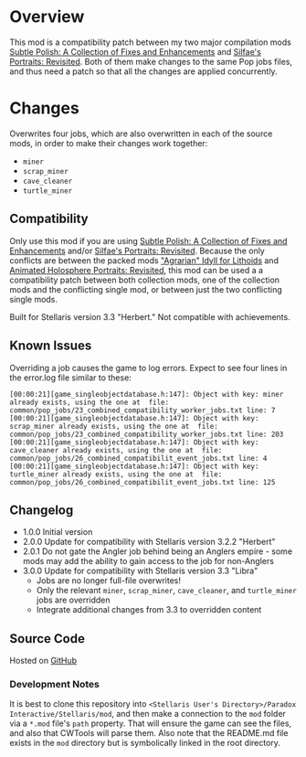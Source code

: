 # Overview

This mod is a compatibility patch between my two major compilation mods [Subtle Polish: A Collection of Fixes and Enhancements](https://steamcommunity.com/sharedfiles/filedetails/?id=2522974089) and [Silfae's Portraits: Revisited](https://steamcommunity.com/sharedfiles/filedetails/?id=2596417938).  Both of them make changes to the same Pop jobs files, and thus need a patch so that all the changes are applied concurrently.

# Changes

Overwrites four jobs, which are also overwritten in each of the source mods, in order to make their changes work together:

* `miner`
* `scrap_miner`
* `cave_cleaner`
* `turtle_miner`

## Compatibility

Only use this mod if you are using [Subtle Polish: A Collection of Fixes and Enhancements](https://steamcommunity.com/sharedfiles/filedetails/?id=2522974089) and/or [Silfae's Portraits: Revisited](https://steamcommunity.com/sharedfiles/filedetails/?id=2596417938).  Because the only conflicts are between the packed mods ["Agrarian" Idyll for Lithoids](https://steamcommunity.com/sharedfiles/filedetails/?id=2510669821) and [Animated Holosphere Portraits: Revisited](https://steamcommunity.com/sharedfiles/filedetails/?id=2592592503), this mod can be used a a compatibility patch between both collection mods, one of the collection mods and the conflicting single mod, or between just the two conflicting single mods.

Built for Stellaris version 3.3 "Herbert."  Not compatible with achievements.

## Known Issues

Overriding a job causes the game to log errors. Expect to see four lines in the error.log file similar to these:

```
[00:00:21][game_singleobjectdatabase.h:147]: Object with key: miner already exists, using the one at  file: common/pop_jobs/23_combined_compatibility_worker_jobs.txt line: 7
[00:00:21][game_singleobjectdatabase.h:147]: Object with key: scrap_miner already exists, using the one at  file: common/pop_jobs/23_combined_compatibility_worker_jobs.txt line: 203
[00:00:21][game_singleobjectdatabase.h:147]: Object with key: cave_cleaner already exists, using the one at  file: common/pop_jobs/26_combined_compatibilit_event_jobs.txt line: 4
[00:00:21][game_singleobjectdatabase.h:147]: Object with key: turtle_miner already exists, using the one at  file: common/pop_jobs/26_combined_compatibilit_event_jobs.txt line: 125
```

## Changelog

* 1.0.0 Initial version
* 2.0.0 Update for compatibility with Stellaris version 3.2.2 "Herbert"
* 2.0.1 Do not gate the Angler job behind being an Anglers empire - some mods may add the ability to gain access to the job for non-Anglers
* 3.0.0 Update for compatibility with Stellaris version 3.3 "Libra"
    * Jobs are no longer full-file overwrites!
    * Only the relevant `miner`, `scrap_miner`, `cave_cleaner`, and `turtle_miner` jobs are overridden
    * Integrate additional changes from 3.3 to overridden content

## Source Code

Hosted on [GitHub](https://github.com/corsairmarks/combined_compatibility)

### Development Notes

It is best to clone this repository into `<Stellaris User's Directory>/Paradox Interactive/Stellaris/mod`, and then make a connection to the `mod` folder via a `*.mod` file's `path` property.  That will ensure the game can see the files, and also that CWTools will parse them.  Also note that the README.md file exists in the `mod` directory but is symbolically linked in the root directory.